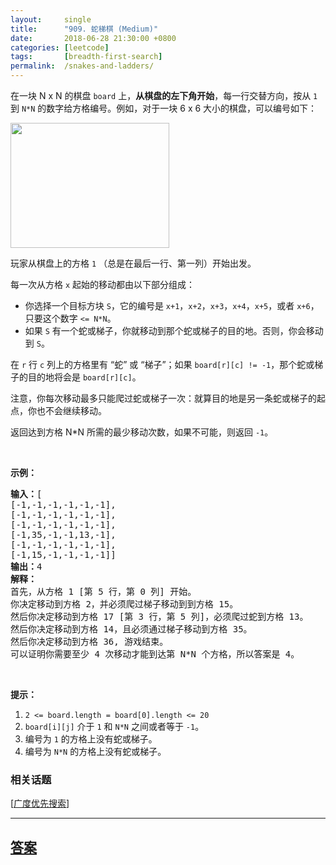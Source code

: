 ```yaml
---
layout:     single
title:      "909. 蛇梯棋 (Medium)"
date:       2018-06-28 21:30:00 +0800
categories: [leetcode]
tags:       [breadth-first-search]
permalink:  /snakes-and-ladders/
---
```


<p>在一块 N x N 的棋盘&nbsp;<code>board</code>&nbsp;上，<strong>从棋盘的左下角开始</strong>，每一行交替方向，按从&nbsp;<code>1</code> 到 <code>N*N</code>&nbsp;的数字给方格编号。例如，对于一块 6 x 6 大小的棋盘，可以编号如下：</p>

<pre><img alt="" src="https://assets.leetcode-cn.com/aliyun-lc-upload/uploads/2019/01/31/snakes.png" style="height: 200px; width: 254px;">
</pre>

<p>玩家从棋盘上的方格&nbsp;<code>1</code> （总是在最后一行、第一列）开始出发。</p>

<p>每一次从方格&nbsp;<code>x</code>&nbsp;起始的移动都由以下部分组成：</p>

<ul>
	<li>你选择一个目标方块 <code>S</code>，它的编号是 <code>x+1</code>，<code>x+2</code>，<code>x+3</code>，<code>x+4</code>，<code>x+5</code>，或者 <code>x+6</code>，只要这个数字&nbsp;<code>&lt;= N*N</code>。</li>
	<li>如果 <code>S</code> 有一个蛇或梯子，你就移动到那个蛇或梯子的目的地。否则，你会移动到 <code>S</code>。&nbsp;</li>
</ul>

<p>在 <code>r</code> 行 <code>c</code> 列上的方格里有 &ldquo;蛇&rdquo; 或 &ldquo;梯子&rdquo;；如果 <code>board[r][c] != -1</code>，那个蛇或梯子的目的地将会是 <code>board[r][c]</code>。</p>

<p>注意，你每次移动最多只能爬过蛇或梯子一次：就算目的地是另一条蛇或梯子的起点，你也不会继续移动。</p>

<p>返回达到方格 N*N 所需的最少移动次数，如果不可能，则返回 <code>-1</code>。</p>

<p>&nbsp;</p>

<p><strong>示例：</strong></p>

<pre><strong>输入：</strong>[
[-1,-1,-1,-1,-1,-1],
[-1,-1,-1,-1,-1,-1],
[-1,-1,-1,-1,-1,-1],
[-1,35,-1,-1,13,-1],
[-1,-1,-1,-1,-1,-1],
[-1,15,-1,-1,-1,-1]]
<strong>输出：</strong>4
<strong>解释：</strong>
首先，从方格 1 [第 5 行，第 0 列] 开始。
你决定移动到方格 2，并必须爬过梯子移动到到方格 15。
然后你决定移动到方格 17 [第 3 行，第 5 列]，必须爬过蛇到方格 13。
然后你决定移动到方格 14，且必须通过梯子移动到方格 35。
然后你决定移动到方格 36, 游戏结束。
可以证明你需要至少 4 次移动才能到达第 N*N 个方格，所以答案是 4。
</pre>

<p>&nbsp;</p>

<p><strong>提示：</strong></p>

<ol>
	<li><code>2 &lt;= board.length = board[0].length&nbsp;&lt;= 20</code></li>
	<li><code>board[i][j]</code>&nbsp;介于&nbsp;<code>1</code>&nbsp;和&nbsp;<code>N*N</code>&nbsp;之间或者等于&nbsp;<code>-1</code>。</li>
	<li>编号为&nbsp;<code>1</code>&nbsp;的方格上没有蛇或梯子。</li>
	<li>编号为&nbsp;<code>N*N</code>&nbsp;的方格上没有蛇或梯子。</li>
</ol>

### 相关话题
  [[广度优先搜索](https://github.com/openset/leetcode/tree/master/tag/breadth-first-search/README.md)]

---

## [答案](https://github.com/openset/leetcode/tree/master/problems/snakes-and-ladders)

